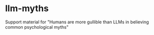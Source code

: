 # llm-myths
Support material for "Humans are more gullible than LLMs in believing common psychological myths"
